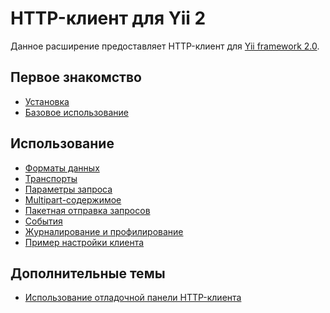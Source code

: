 HTTP-клиент для Yii 2
===============================

Данное расширение предоставляет HTTP-клиент для [Yii framework 2.0](http://www.yiiframework.com).


Первое знакомство
---------------

* [Установка](installation.md)
* [Базовое использование](basic-usage.md)

Использование
-----

* [Форматы данных](usage-data-formats.md)
* [Транспорты](usage-transports.md)
* [Параметры запроса](usage-request-options.md)
* [Multipart-содержимое](usage-multi-part-content.md)
* [Пакетная отправка запросов](usage-batch-request-sending.md)
* [События](usage-events.md)
* [Журналирование и профилирование](usage-logging.md)
* [Пример настройки клиента](usage-setup-client-instance.md)

Дополнительные темы
-----------------

* [Использование отладочной панели HTTP-клиента](topics-debug.md)